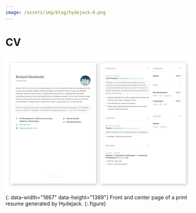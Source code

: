 ```yaml
---
image: /assets/img/blog/hydejack-8.png
---
```


# CV


![Resume PDF](assets/img/blog/resume.png){: data-width="1867" data-height="1389"}
Front and center page of a print resume generated by Hydejack.
{:.figure}

<!-- ![Resume PDF](assets/resume1.png){:data-width="1920" data-height="2340"}
{:.figure}


![Resume PDF](assets/resume2.png){:data-width="1920" data-height="2340"}
{:.figure}
 -->

